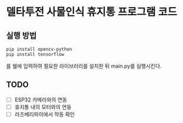 # 델타투전 사물인식 휴지통 프로그램 코드
## 실행 방법
```
pip install opencv-python
pip install tensorflow
```
를 쉘에 입력하여 필요한 라이브러리를 설치한 뒤 main.py를 실행시킨다.
## TODO
- [ ] ESP32 카메라와의 연동
- [ ] 휴지통 내의 모터와의 연동
- [ ] 라즈베리파이에서 작동 확인

